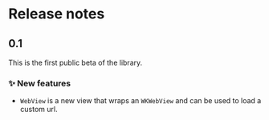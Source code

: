 # Release notes


## 0.1

This is the first public beta of the library.

### ✨ New features

* `WebView` is a new view that wraps an `WKWebView` and can be used to load a custom url.
